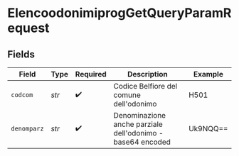 # ElencoodonimiprogGetQueryParamRequest


## Fields

| Field                                                      | Type                                                       | Required                                                   | Description                                                | Example                                                    |
| ---------------------------------------------------------- | ---------------------------------------------------------- | ---------------------------------------------------------- | ---------------------------------------------------------- | ---------------------------------------------------------- |
| `codcom`                                                   | *str*                                                      | :heavy_check_mark:                                         | Codice Belfiore del comune dell'odonimo                    | H501                                                       |
| `denomparz`                                                | *str*                                                      | :heavy_check_mark:                                         | Denominazione anche parziale dell'odonimo - base64 encoded | Uk9NQQ==                                                   |